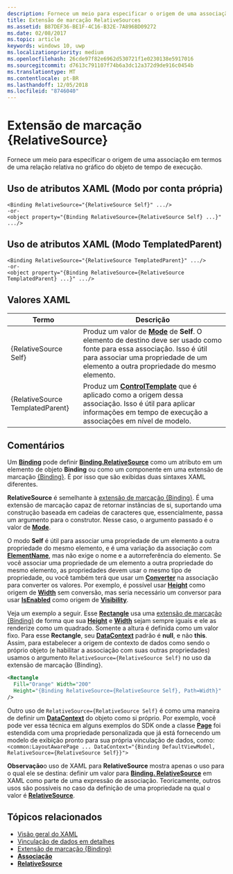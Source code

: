 ```yaml
---
description: Fornece um meio para especificar o origem de uma associação em termos de uma relação relativa no gráfico do objeto de tempo de execução.
title: Extensão de marcação RelativeSources
ms.assetid: B87DEF36-BE1F-4C16-B32E-7A896BD09272
ms.date: 02/08/2017
ms.topic: article
keywords: windows 10, uwp
ms.localizationpriority: medium
ms.openlocfilehash: 26cde97f82e6962d530721f1e0230138e5917016
ms.sourcegitcommit: d7613c791107f74b6a3dc12a372d9de916c0454b
ms.translationtype: MT
ms.contentlocale: pt-BR
ms.lasthandoff: 12/05/2018
ms.locfileid: "8746040"
---
```

# <a name="relativesource-markup-extension"></a>Extensão de marcação {RelativeSource}


Fornece um meio para especificar o origem de uma associação em termos de uma relação relativa no gráfico do objeto de tempo de execução.

## <a name="xaml-attribute-usage-self-mode"></a>Uso de atributos XAML (Modo por conta própria)

``` syntax
<Binding RelativeSource="{RelativeSource Self}" .../>
-or-
<object property="{Binding RelativeSource={RelativeSource Self} ...}" .../>
```

## <a name="xaml-attribute-usage-templatedparent-mode"></a>Uso de atributos XAML (Modo TemplatedParent)

``` syntax
<Binding RelativeSource="{RelativeSource TemplatedParent}" .../>
-or-
<object property="{Binding RelativeSource={RelativeSource TemplatedParent} ...}" .../>
```

## <a name="xaml-values"></a>Valores XAML

| Termo | Descrição |
|------|-------------|
| {RelativeSource Self} | Produz um valor de [<strong>Mode</strong>](https://msdn.microsoft.com/library/windows/apps/br209915) de <strong>Self</strong>. O elemento de destino deve ser usado como fonte para essa associação. Isso é útil para associar uma propriedade de um elemento a outra propriedade do mesmo elemento. |
| {RelativeSource TemplatedParent} | Produz um [<strong>ControlTemplate</strong>](https://msdn.microsoft.com/library/windows/apps/br209391) que é aplicado como a origem dessa associação. Isso é útil para aplicar informações em tempo de execução a associações em nível de modelo. | 

## <a name="remarks"></a>Comentários

Um [**Binding**](https://msdn.microsoft.com/library/windows/apps/br209820) pode definir [**Binding.RelativeSource**](https://msdn.microsoft.com/library/windows/apps/br209831) como um atributo em um elemento de objeto **Binding** ou como um componente em uma extensão de marcação [{Binding}](binding-markup-extension.md). É por isso que são exibidas duas sintaxes XAML diferentes.

**RelativeSource** é semelhante à [extensão de marcação {Binding}](binding-markup-extension.md).  É uma extensão de marcação capaz de retornar instâncias de si, suportando uma construção baseada em cadeias de caracteres que, essencialmente, passa um argumento para o construtor. Nesse caso, o argumento passado é o valor de [**Mode**](https://msdn.microsoft.com/library/windows/apps/br209915).

O modo **Self** é útil para associar uma propriedade de um elemento a outra propriedade do mesmo elemento, e é uma variação da associação com [**ElementName**](https://msdn.microsoft.com/library/windows/apps/br209828), mas não exige o nome e a autorreferência do elemento. Se você associar uma propriedade de um elemento a outra propriedade do mesmo elemento, as propriedades devem usar o mesmo tipo de propriedade, ou você também terá que usar um [**Converter**](https://msdn.microsoft.com/library/windows/apps/br209826) na associação para converter os valores. Por exemplo, é possível usar [**Height**](/uwp/api/Windows.UI.Xaml.FrameworkElement.Height) como origem de [**Width**](/uwp/api/Windows.UI.Xaml.FrameworkElement.Width) sem conversão, mas seria necessário um conversor para usar [**IsEnabled**](https://msdn.microsoft.com/library/windows/apps/br209419) como origem de [**Visibility**](https://msdn.microsoft.com/library/windows/apps/br209006).

Veja um exemplo a seguir. Esse [**Rectangle**](/uwp/api/Windows.UI.Xaml.Shapes.Rectangle) usa uma [extensão de marcação {Binding}](binding-markup-extension.md) de forma que sua [**Height**](/uwp/api/Windows.UI.Xaml.FrameworkElement.Height) e [**Width**](/uwp/api/Windows.UI.Xaml.FrameworkElement.Width) sejam sempre iguais e ele as renderize como um quadrado. Somente a altura é definida como um valor fixo. Para esse **Rectangle**, seu [**DataContext**](https://msdn.microsoft.com/library/windows/apps/br208713) padrão é **null**, e não **this**. Assim, para estabelecer a origem de contexto de dados como sendo o próprio objeto (e habilitar a associação com suas outras propriedades) usamos o argumento `RelativeSource={RelativeSource Self}` no uso da extensão de marcação {Binding}.

```XML
<Rectangle
  Fill="Orange" Width="200"
  Height="{Binding RelativeSource={RelativeSource Self}, Path=Width}"
/>
```

Outro uso de `RelativeSource={RelativeSource Self}` é como uma maneira de definir um [**DataContext**](https://msdn.microsoft.com/library/windows/apps/br208713) do objeto como si próprio.  Por exemplo, você pode ver essa técnica em alguns exemplos do SDK onde a classe [**Page**](https://msdn.microsoft.com/library/windows/apps/br227503) foi estendida com uma propriedade personalizada que já está fornecendo um modelo de exibição pronto para sua própria vinculação de dados, como: `<common:LayoutAwarePage ... DataContext="{Binding DefaultViewModel, RelativeSource={RelativeSource Self}}">`

**Observação**o uso de XAML para **RelativeSource** mostra apenas o uso para o qual ele se destina: definir um valor para [**Binding. RelativeSource**](https://msdn.microsoft.com/library/windows/apps/br209831) em XAML como parte de uma expressão de associação. Teoricamente, outros usos são possíveis no caso da definição de uma propriedade na qual o valor é [**RelativeSource**](https://msdn.microsoft.com/library/windows/apps/br209913).

## <a name="related-topics"></a>Tópicos relacionados

* [Visão geral do XAML](xaml-overview.md)
* [Vinculação de dados em detalhes](https://msdn.microsoft.com/library/windows/apps/mt210946)
* [Extensão de marcação {Binding}](binding-markup-extension.md)
* [**Associação**](https://msdn.microsoft.com/library/windows/apps/br209820)
* [**RelativeSource**](https://msdn.microsoft.com/library/windows/apps/br209913)

